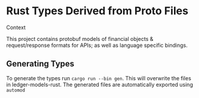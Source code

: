 # Rust Types Derived from Proto Files

Context

This project contains protobuf models of financial objects & request/response formats for APIs; as well as language specific bindings.

## Generating Types

To generate the types run ```cargo run --bin gen```. This will overwrite the files in ledger-models-rust. The generated files are automatically exported using ```automod```